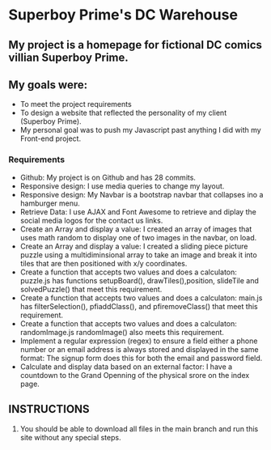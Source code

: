 # Superboy Prime's DC Warehouse
## My project is a homepage for fictional DC comics villian Superboy Prime.
## My goals were: 
- To meet the project requirements  
- To design a website that reflected the personality of my client (Superboy Prime). 
- My personal goal was to push my Javascript past anything I did with my Front-end project. 

### Requirements
- Github: My project is on Github and has 28 commits.
- Responsive design: I use media queries to change my layout.
- Responsive design: My Navbar is a bootstrap navbar that collapses ino a hamburger menu.
- Retrieve Data: I use AJAX and Font Awesome to retrieve and diplay the social media logos for the contact us links.
- Create an Array and display a value: I created an array of images that uses math random to display one of two images in the navbar, on load.
- Create an Array and display a value: I created a sliding piece picture puzzle using a multidiminsional array to take an image and break it into tiles that are then positioned with x/y coordinates.
- Create a function that accepts two values and does a calculaton: puzzle.js has functions setupBoard(), drawTiles(),position, slideTile and solvedPuzzle() that meet this requirement.
- Create a function that accepts two values and does a calculaton: main.js has filterSelection(), pfiaddClass(), and pfiremoveClass() that meet this requirement.
- Create a function that accepts two values and does a calculaton: randomImage.js randomImage() also meets this requirement.
- Implement a regular expression (regex) to ensure a field either a phone number or an email address is always stored and displayed in the same format: The signup form does this for both the email and password field.
- Calculate and display data based on an external factor: I have a countdown to the Grand Openning of the physical srore on the index page.

## INSTRUCTIONS
1. You should be able to download all files in the main branch and run this site without any special steps.

